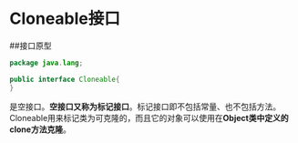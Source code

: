 Cloneable接口
=============
##接口原型
```java
package java.lang;

public interface Cloneable{
}
```
是空接口。**空接口又称为标记接口**。标记接口即不包括常量、也不包括方法。  
Cloneable用来标记类为可克隆的，而且它的对象可以使用在**Object类中定义的clone方法克隆**。
